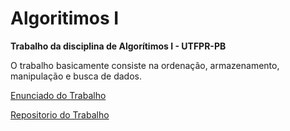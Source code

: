 # Algoritimos I

**Trabalho da disciplina de Algorítimos I - UTFPR-PB**

O trabalho basicamente consiste na ordenação, armazenamento, manipulação e busca de dados.

[Enunciado do Trabalho](http://www.brunoribas.com.br/aed1/2016-2/trabalho1/)

[Repositorio do Trabalho](https://github.com/bcribas/duckter)
